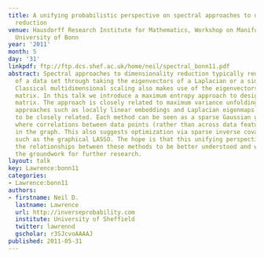 ```yaml
---
title: A unifying probabilistic perspective on spectral approaches to dimensionality
  reduction
venue: Hausdorff Research Institute for Mathematics, Workshop on Manifold Learning,
  University of Bonn
year: '2011'
month: 5
day: '31'
linkpdf: ftp://ftp.dcs.shef.ac.uk/home/neil/spectral_bonn11.pdf
abstract: Spectral approaches to dimensionality reduction typically reduce the dimensionality
  of a data set through taking the eigenvectors of a Laplacian or a similarity matrix.
  Classical multidimensional scaling also makes use of the eigenvectors of a similarity
  matrix. In this talk we introduce a maximum entropy approach to designing this similarity
  matrix. The approach is closely related to maximum variance unfolding. Other spectral
  approaches such as locally linear embeddings and Laplacian eigenmaps also turn out
  to be closely related. Each method can be seen as a sparse Gaussian graphical model
  where correlations between data points (rather than across data features) are specified
  in the graph. This also suggests optimization via sparse inverse covariance techniques
  such as the graphical LASSO. The hope is that this unifying perspective will allow
  the relationships between these methods to be better understood and will also provide
  the groundwork for further research.
layout: talk
key: Lawrence:bonn11
categories:
- Lawrence:bonn11
authors:
- firstname: Neil D.
  lastname: Lawrence
  url: http://inverseprobability.com
  institute: University of Sheffield
  twitter: lawrennd
  gscholar: r3SJcvoAAAAJ
published: 2011-05-31
---
```

